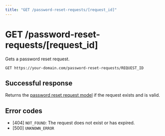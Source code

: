 ```yaml
---
title: "GET /password-reset-requests/[request_id]"
---
```


# GET /password-reset-requests/[request_id]

Gets a password reset request.

```
GET https://your-domain.com/password-reset-requests/REQUEST_ID
```

## Successful response

Returns the [password reset request model](/api-reference/rest/models/password-reset-request) if the request exists and is valid.

## Error codes

- [404] `NOT_FOUND`: The request does not exist or has expired.
- [500] `UNKNOWN_ERROR`
